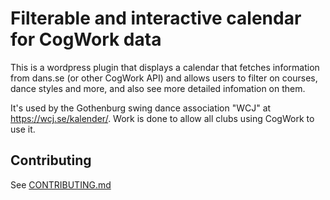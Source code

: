 # Filterable and interactive calendar for CogWork data

This is a wordpress plugin that displays a calendar that fetches information from dans.se (or other CogWork API)
and allows users to filter on courses, dance styles and more, and also see more detailed infomation on them.

It's used by the Gothenburg swing dance association "WCJ" at <https://wcj.se/kalender/>.
Work is done to allow all clubs using CogWork to use it.

## Contributing

See [CONTRIBUTING.md](CONTRIBUTING.md)
